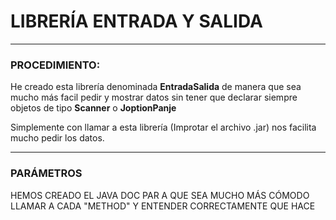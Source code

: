 # LIBRERÍA ENTRADA Y SALIDA

---
### PROCEDIMIENTO:

He creado esta librería denominada **EntradaSalida** de manera que sea mucho más facil pedir y mostrar datos sin tener que  declarar siempre objetos de tipo **Scanner** o **JoptionPanje**

Simplemente con llamar a esta librería (Improtar el archivo .jar)  nos facilita mucho pedir los datos.

---
### PARÁMETROS

HEMOS CREADO EL JAVA DOC PAR A QUE SEA MUCHO MÁS CÓMODO LLAMAR A CADA "METHOD" Y ENTENDER CORRECTAMENTE QUE HACE
